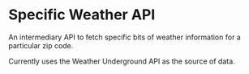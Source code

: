 Specific Weather API
================================

An intermediary API to fetch specific bits of weather information for a
particular zip code.

Currently uses the Weather Underground API as the source of data. 
